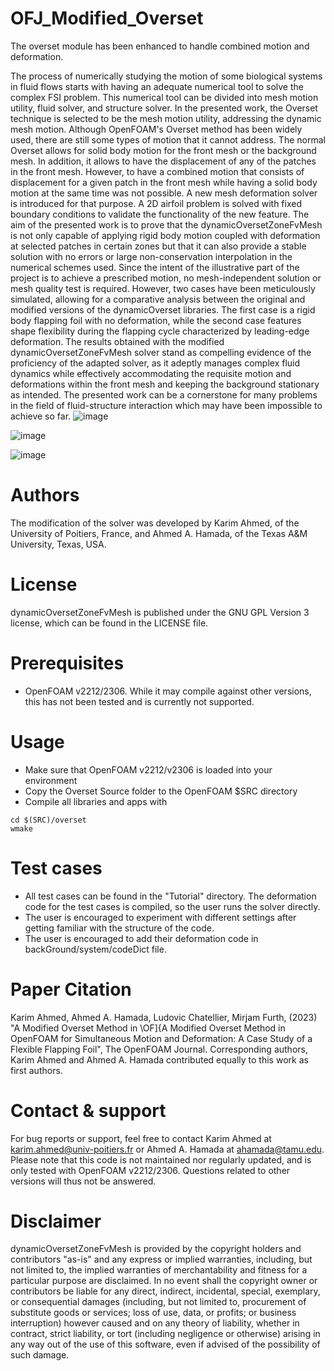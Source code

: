 # OFJ_Modified_Overset
The overset module has been enhanced to handle combined motion and deformation.

The process of numerically studying the motion of some biological systems in fluid flows starts with having an adequate numerical tool to solve the complex FSI problem. This numerical tool can be divided into mesh motion utility, fluid solver, and structure solver. In the presented work, the Overset technique is selected to be the mesh motion utility, addressing the dynamic mesh motion. Although OpenFOAM's Overset method has been widely used, there are still some types of motion that it cannot address. The normal Overset allows for solid body motion for the front mesh or the background mesh. In addition, it allows to have the displacement of any of the patches in the front mesh. However, to have a combined motion that consists of displacement for a given patch in the front mesh while having a solid body motion at the same time was not possible. A new mesh deformation solver is introduced for that purpose. A 2D airfoil problem is solved with fixed boundary conditions to validate the functionality of the new feature. The aim of the presented work is to prove that the dynamicOversetZoneFvMesh is not only capable of applying rigid body motion coupled with deformation at selected patches in certain zones but that it can also provide a stable solution with no errors or large non-conservation interpolation in the numerical schemes used. Since the intent of the illustrative part of the project is to achieve a prescribed motion, no mesh-independent solution or mesh quality test is required. However, two cases have been meticulously simulated, allowing for a comparative analysis between the original and modified versions of the dynamicOverset libraries. The first case is a rigid body flapping foil with no deformation, while the second case features shape flexibility during the flapping cycle characterized by leading-edge deformation. The results obtained with the modified dynamicOversetZoneFvMesh solver stand as compelling evidence of the proficiency of the adapted solver, as it adeptly manages complex fluid dynamics while effectively accommodating the requisite motion and deformations within the front mesh and keeping the background stationary as intended. The presented work can be a cornerstone for many problems in the field of fluid-structure interaction which may have been impossible to achieve so far.
![image](https://github.com/AhmedAHamada/OFJ_Modified_Overset/assets/91083913/fb37f39f-3038-49ff-b942-e06c65b5e70d)

![image](https://github.com/AhmedAHamada/OFJ_Modified_Overset/assets/91083913/e96a1bc5-f581-4d69-bc6a-5206d718c3b2)

![image](https://github.com/AhmedAHamada/OFJ_Modified_Overset/assets/91083913/f051d0c9-8a74-447c-9c90-49a5787f9ca3)

# Authors
The modification of the solver was developed by Karim Ahmed, of the University of Poitiers, France, and Ahmed A. Hamada, of the Texas A&M University, Texas, USA.

# License
dynamicOversetZoneFvMesh is published under the GNU GPL Version 3 license, which can be found in the LICENSE file.

# Prerequisites
* OpenFOAM v2212/2306. While it may compile against other versions, this has not been tested and is currently not supported.

# Usage
* Make sure that OpenFOAM v2212/v2306 is loaded into your environment
* Copy the Overset Source folder to the OpenFOAM $SRC directory
* Compile all libraries and apps with
````
cd $(SRC)/overset
wmake
````

# Test cases
* All test cases can be found in the "Tutorial" directory. The deformation code for the test cases is compiled, so the user runs the solver directly.
* The user is encouraged to experiment with different settings after getting familiar with the structure of the code.
* The user is encouraged to add their deformation code in backGround/system/codeDict file.

# Paper Citation
Karim Ahmed, Ahmed A. Hamada, Ludovic Chatellier, Mirjam Furth, (2023) "A Modified Overset Method in \OF]{A Modified Overset Method in OpenFOAM for Simultaneous Motion and Deformation: A Case Study of a Flexible Flapping Foil", The OpenFOAM Journal.
Corresponding authors, Karim Ahmed and Ahmed A. Hamada contributed equally to this work as first authors.

# Contact & support
For bug reports or support, feel free to contact Karim Ahmed at karim.ahmed@univ-poitiers.fr or Ahmed A. Hamada at ahamada@tamu.edu. Please note that this code is not maintained nor regularly updated, and is only tested with OpenFOAM v2212/2306. Questions related to other versions will thus not be answered.

# Disclaimer
dynamicOversetZoneFvMesh is provided by the copyright holders and contributors "as-is" and any express or implied warranties, including, but not limited to, the implied warranties of merchantability and fitness for a particular purpose are disclaimed. In no event shall the copyright owner or contributors be liable for any direct, indirect, incidental, special, exemplary, or consequential damages (including, but not limited to, procurement of substitute goods or services; loss of use, data, or profits; or business interruption) however caused and on any theory of liability, whether in contract, strict liability, or tort (including negligence or otherwise) arising in any way out of the use of this software, even if advised of the possibility of such damage.
